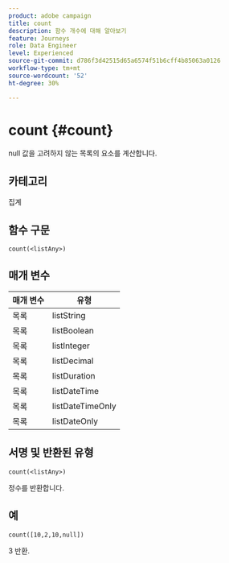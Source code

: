 ```yaml
---
product: adobe campaign
title: count
description: 함수 개수에 대해 알아보기
feature: Journeys
role: Data Engineer
level: Experienced
source-git-commit: d786f3d42515d65a6574f51b6cff4b85063a0126
workflow-type: tm+mt
source-wordcount: '52'
ht-degree: 30%

---
```


# count {#count}

null 값을 고려하지 않는 목록의 요소를 계산합니다.

## 카테고리

집계

## 함수 구문

`count(<listAny>)`

## 매개 변수

| 매개 변수 | 유형 |
|-----------|------------------|
| 목록 | listString |
| 목록 | listBoolean |
| 목록 | listInteger |
| 목록 | listDecimal |
| 목록 | listDuration |
| 목록 | listDateTime |
| 목록 | listDateTimeOnly |
| 목록 | listDateOnly |

## 서명 및 반환된 유형

`count(<listAny>)`

정수를 반환합니다.

## 예

`count([10,2,10,null])`

3 반환.
